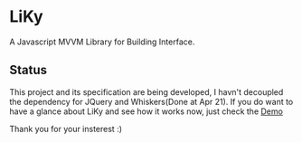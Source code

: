 # LiKy

A Javascript MVVM Library for Building Interface.

## Status

This project and its specification are being developed, I havn't decoupled the dependency for JQuery and Whiskers(Done at Apr 21). If you do want to have a glance about LiKy and see how it works now, just check the [Demo](http://kyleslight.net/liky)

Thank you for your insterest :)